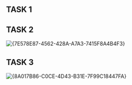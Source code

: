 ## TASK 1



## TASK 2

![{7E578E87-4562-428A-A7A3-7415F8A4B4F3}](https://github.com/user-attachments/assets/a855bc94-170d-4fe1-8a38-5fbc9f5091c0)

## TASK 3

![{8A017B86-C0CE-4D43-B31E-7F99C18447FA}](https://github.com/user-attachments/assets/885c708b-f649-44f8-8490-5859a44c49e8)
